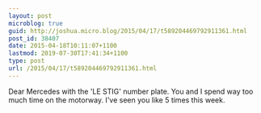 ```yaml
---
layout: post
microblog: true
guid: http://joshua.micro.blog/2015/04/17/t589204469792911361.html
post_id: 38407
date: 2015-04-18T10:11:07+1100
lastmod: 2019-07-30T17:41:34+1100
type: post
url: /2015/04/17/t589204469792911361.html
---
```

Dear Mercedes with the 'LE STIG' number plate. You and I spend way too much time on the motorway. I've seen you like 5 times this week.
